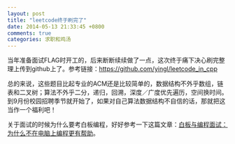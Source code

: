 ```yaml
---
layout: post
title: "leetcode终于刷完了"
date: 2014-05-13 21:33:45 +0800
comments: true
categories: 求职和鸡汤
---
```


当年准备面试FLAG时开工的，后来断断续续做了一点，这次终于痛下决心刷完整理上传到github上了。参考链接：https://github.com/yingl/leetcode_in_cpp

<!--more-->
总的来说，这些题目比起专业的ACM还是比较简单的，数据结构不外乎数组，链表和二叉树；算法不外乎二分，递归，回溯，深度／广度优先遍历，空间换时间。到9月份校园招聘季节就开始了，如果对自己算法数据结构不自信的话，那就把这当作一个福利吧！

关于面试的时候为什么要考白板编程，好好参考一下这篇文章：[白板与编程面试：为什么不在电脑上编程更有帮助][1]。

[1]: http://blog.jobbole.com/65625/